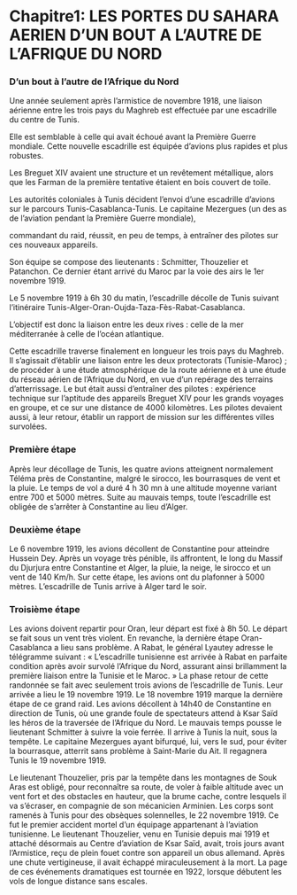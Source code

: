 # Chapitre1:  LES PORTES DU SAHARA AERIEN D’UN BOUT A L’AUTRE DE L’AFRIQUE DU NORD

### D’un bout à l’autre de l’Afrique du Nord

Une année seulement après l’armistice de novembre 1918, une liaison aérienne entre les trois pays du Maghreb est effectuée par une escadrille du centre de Tunis. 

Elle est semblable à celle qui avait échoué avant la Première Guerre mondiale. Cette nouvelle escadrille est équipée d’avions plus rapides et plus robustes.

 Les Breguet XIV  avaient une structure et un revêtement métallique, alors que les Farman de la première tentative étaient en bois couvert de toile.

Les autorités coloniales à Tunis décident l’envoi d’une escadrille d’avions sur le parcours Tunis-Casablanca-Tunis. Le capitaine Mezergues (un des as de l’aviation pendant la Première Guerre mondiale), 

commandant du raid, réussit, en peu de temps, à entraîner des pilotes sur ces nouveaux appareils.

 Son équipe se compose des lieutenants : Schmitter, Thouzelier et Patanchon. Ce dernier étant arrivé du Maroc par la voie des airs le 1er novembre 1919.

Le 5 novembre 1919 à 6h 30 du matin, l’escadrille décolle de Tunis suivant  l’itinéraire Tunis-Alger-Oran-Oujda-Taza-Fès-Rabat-Casablanca. 

L’objectif est donc la liaison entre les deux rives : celle de la mer méditerranée à celle de l’océan atlantique. 

Cette escadrille traverse finalement en longueur les trois pays du Maghreb. Il s’agissait d’établir une liaison entre les deux protectorats (Tunisie-Maroc) ; de procéder à une étude atmosphérique de la route aérienne et à une étude du réseau aérien de l’Afrique du Nord, en vue d’un repérage des terrains d’atterrissage. Le but était aussi d’entraîner des pilotes : expérience technique sur l’aptitude des appareils Breguet XIV pour les grands voyages en groupe, et ce sur une distance de 4000 kilomètres. Les pilotes devaient aussi, à leur retour, établir un rapport de mission sur les différentes villes survolées.

### Première  étape

Après leur décollage de Tunis, les quatre avions atteignent normalement Téléma  près de Constantine, malgré le sirocco, les bourrasques de vent et la pluie. Le temps de vol a duré 4 h 30 mn à une altitude moyenne variant entre 700 et 5000 mètres. Suite au mauvais temps, toute l’escadrille est obligée de s’arrêter à Constantine au lieu d’Alger.

### Deuxième étape

Le 6 novembre 1919, les avions décollent de Constantine pour atteindre Hussein Dey.  Après un voyage très pénible, ils affrontent, le long du Massif du Djurjura entre Constantine et Alger, la pluie, la neige, le sirocco et un vent de 140 Km/h. Sur cette étape, les avions ont du plafonner à 5000 mètres. L’escadrille de Tunis arrive à Alger tard le soir.

### Troisième étape

Les avions doivent repartir pour Oran, leur départ est fixé à 8h 50. Le départ se fait sous un vent très violent. En revanche, la dernière étape Oran-Casablanca a lieu sans problème. A Rabat, le général Lyautey adresse le télégramme suivant : « L’escadrille tunisienne est arrivée à Rabat en parfaite condition après avoir survolé l’Afrique du Nord, assurant ainsi brillamment la première liaison entre la Tunisie et le Maroc. »
La phase retour de cette  randonnée se fait avec seulement trois avions de l’escadrille de Tunis. Leur arrivée a lieu le 19 novembre 1919. Le 18 novembre 1919 marque la dernière étape de ce grand raid. Les avions décollent à 14h40 de Constantine en direction de Tunis, où une grande foule de spectateurs attend à Ksar Saïd les héros de la traversée de l’Afrique du Nord. 
Le mauvais temps pousse le lieutenant Schmitter à suivre la voie ferrée. Il arrive à Tunis la nuit, sous la tempête. Le capitaine Mezergues ayant bifurqué, lui, vers le sud, pour éviter la bourrasque, atterrit sans problème à Saint-Marie du Ait. Il regagnera Tunis le 19 novembre 1919.

Le lieutenant Thouzelier, pris par la tempête dans les montagnes de Souk Aras est obligé, pour reconnaître sa route, de voler à faible altitude avec un vent fort et des obstacles en hauteur, que la brume cache, contre lesquels il va s’écraser, en compagnie de son  mécanicien Arminien. Les corps sont  ramenés à Tunis pour des obsèques solennelles, le 22 novembre 1919. Ce fut le premier accident mortel d’un équipage appartenant à l’aviation tunisienne.
Le lieutenant Thouzelier, venu en Tunisie depuis mai 1919 et attaché désormais au Centre d’aviation de Ksar Saïd, avait, trois jours avant l’Armistice, reçu de plein fouet contre son appareil un obus allemand. Après une chute vertigineuse, il avait échappé miraculeusement à la mort. 
La page de ces événements dramatiques est tournée en 1922, lorsque débutent les vols de longue distance sans escales.
